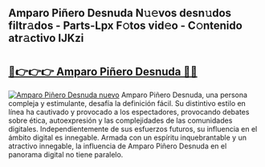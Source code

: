 ## Amparo Piñero Desnuda N𝚞𝚎vos desn𝚞dos filtr𝚊dos - Parts-Lpx F𝚘tos vid𝚎o - C𝚘ntenido atr𝚊ctivo IJKzi

# <h2><a href="http://mb2sg8l.tromn.icu/?c=Amparo+Pi%c3%b1ero+Desnuda">🔗👉👉👉 Amparo Piñero Desnuda 🔗🔗</a></h2>

[![Amparo Piñero Desnuda nuevo](https://i.imgur.com/pEAQMta.gif)](http://mb2sg8l.tromn.icu/?c=Amparo+Pi%c3%b1ero+Desnuda)
Amparo Piñero Desnuda, una persona compleja y estimulante, desafía la definición fácil. Su distintivo estilo en línea ha cautivado y provocado a los espectadores, provocando debates sobre ética, autoexpresión y las complejidades de las comunidades digitales. Independientemente de sus esfuerzos futuros, su influencia en el ámbito digital es innegable. Armada con un espíritu inquebrantable y un atractivo innegable, la influencia de Amparo Piñero Desnuda en el panorama digital no tiene paralelo.
